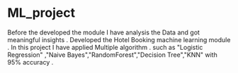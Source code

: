 # ML_project
Before the developed the module  I have analysis the Data and  got meaningful insights . Developed  the  Hotel Booking machine learning module . In this project I have applied Multiple algorithm . such  as "Logistic Regression" ,"Naive Bayes","RandomForest","Decision Tree","KNN" with  95% accuracy .
